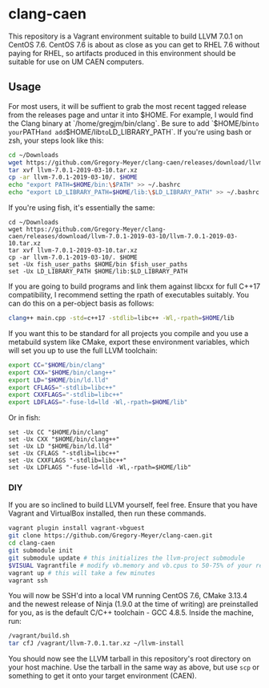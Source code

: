 # clang-caen

This repository is a Vagrant environment suitable to build LLVM 7.0.1 on
CentOS 7.6. CentOS 7.6 is about as close as you can get to RHEL 7.6 without
paying for RHEL, so artifacts produced in this environment should be suitable
for use on UM CAEN computers.

## Usage

For most users, it will be suffient to grab the most recent tagged release from
the releases page and untar it into $HOME. For example, I would find the Clang
binary at `/home/gregjm/bin/clang`. Be sure to add `$HOME/bin` to your `PATH`
and add `$HOME/lib` to `LD_LIBRARY_PATH`. If you're using bash or zsh, your
steps look like this:

```bash
cd ~/Downloads
wget https://github.com/Gregory-Meyer/clang-caen/releases/download/llvm-7.0.1-2019-03-10/llvm-7.0.1-2019-03-10.tar.xz
tar xvf llvm-7.0.1-2019-03-10.tar.xz
cp -ar llvm-7.0.1-2019-03-10/. $HOME
echo "export PATH=$HOME/bin:\$PATH" >> ~/.bashrc
echo "export LD_LIBRARY_PATH=$HOME/lib:\$LD_LIBRARY_PATH" >> ~/.bashrc
```

If you're using fish, it's essentially the same:

```fish
cd ~/Downloads
wget https://github.com/Gregory-Meyer/clang-caen/releases/download/llvm-7.0.1-2019-03-10/llvm-7.0.1-2019-03-10.tar.xz
tar xvf llvm-7.0.1-2019-03-10.tar.xz
cp -ar llvm-7.0.1-2019-03-10/. $HOME
set -Ux fish_user_paths $HOME/bin $fish_user_paths
set -Ux LD_LIBRARY_PATH $HOME/lib:$LD_LIBRARY_PATH
```

If you are going to build programs and link them against libcxx for full C++17
compatibility, I recommend setting the rpath of executables suitably. You can
do this on a per-object basis as follows:

```bash
clang++ main.cpp -std=c++17 -stdlib=libc++ -Wl,-rpath=$HOME/lib
```

If you want this to be standard for all projects you compile and you use
a metabuild system like CMake, export these environment variables, which will
set you up to use the full LLVM toolchain:

```bash
export CC="$HOME/bin/clang"
export CXX="$HOME/bin/clang++"
export LD="$HOME/bin/ld.lld"
export CFLAGS="-stdlib=libc++"
export CXXFLAGS="-stdlib=libc++"
export LDFLAGS="-fuse-ld=lld -Wl,-rpath=$HOME/lib"
```

Or in fish:

```fish
set -Ux CC "$HOME/bin/clang"
set -Ux CXX "$HOME/bin/clang++"
set -Ux LD "$HOME/bin/ld.lld"
set -Ux CFLAGS "-stdlib=libc++"
set -Ux CXXFLAGS "-stdlib=libc++"
set -Ux LDFLAGS "-fuse-ld=lld -Wl,-rpath=$HOME/lib"
```

### DIY

If you are so inclined to build LLVM yourself, feel free. Ensure that you have
Vagrant and VirtualBox installed, then run these commands.

```bash
vagrant plugin install vagrant-vbguest
git clone https://github.com/Gregory-Meyer/clang-caen.git
cd clang-caen
git submodule init
git submodule update # this initializes the llvm-project submodule
$VISUAL Vagrantfile # modify vb.memory and vb.cpus to 50-75% of your resources
vagrant up # this will take a few minutes
vagrant ssh
```

You will now be SSH'd into a local VM running CentOS 7.6, CMake 3.13.4 and the
newest release of Ninja (1.9.0 at the time of writing) are preinstalled for
you, as is the default C/C++ toolchain - GCC 4.8.5. Inside the machine, run:

```bash
/vagrant/build.sh
tar cfJ /vagrant/llvm-7.0.1.tar.xz ~/llvm-install
```

You should now see the LLVM tarball in this repository's root directory on your
host machine. Use the tarball in the same way as above, but use `scp` or
something to get it onto your target environment (CAEN).
